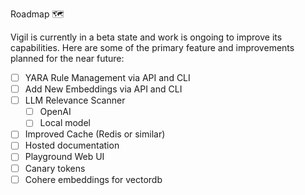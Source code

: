 Roadmap 🗺️

Vigil is currently in a beta state and work is ongoing to improve its capabilities. Here are some of the primary feature and improvements planned for the near future:
- [ ] YARA Rule Management via API and CLI
- [ ] Add New Embeddings via API and CLI
- [ ] LLM Relevance Scanner
    - [ ] OpenAI
    - [ ] Local model
- [ ] Improved Cache (Redis or similar)
- [ ] Hosted documentation
- [ ] Playground Web UI
- [ ] Canary tokens
- [ ] Cohere embeddings for vectordb
